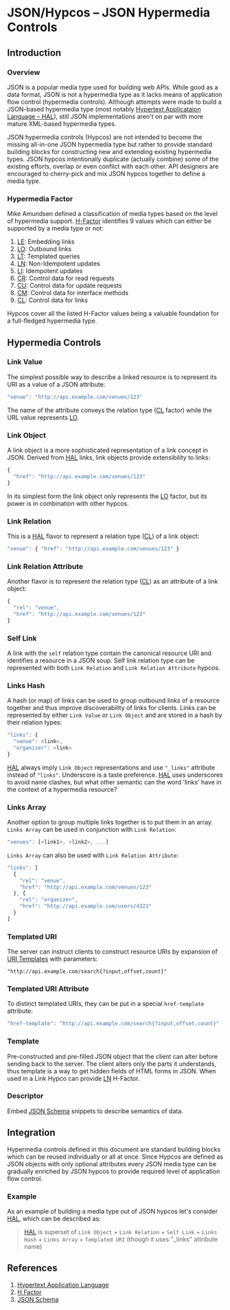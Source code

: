 # JSON/Hypcos – JSON Hypermedia Controls

## Introduction

### Overview

JSON is a popular media type used for building web APIs. While good as a data format, JSON is not a hypermedia type as it lacks means of application flow control (hypermedia controls). Although attempts were made to build a JSON-based hypermedia type (most notably [Hypertext Applicataion Language – HAL][hal]), still JSON implementations aren't on par with more mature XML-based hypermedia types.

JSON hypermedia controls (Hypcos) are not intended to become the missing all-in-one JSON hypermedia type but rather to provide standard building blocks for constructing new and extending existing hypermedia types. JSON hypcos intentionally duplicate (actually combine) some of the existing efforts, overlap or even conflict with each other. API designers are encouraged to cherry-pick and mix JSON hypcos together to define a media type.

### Hypermedia Factor

Mike Amundsen defined a classification of media types based on the level of hypermedia support. [H-Factor][hfactor] identifies 9 values which can either be supported by a media type or not:

1. [LE]: Embedding links
2. [LO]: Outbound links
3. [LT]: Templated queries
4. [LN]: Non-Idempotent updates
5. [LI]: Idempotent updates
6. [CR]: Control data for read requests
7. [CU]: Control data for update requests
8. [CM]: Control data for interface methods
9. [CL]: Control data for links

Hypcos cover all the listed H-Factor values being a valuable foundation for a full-fledged hypermedia type.

## Hypermedia Controls

### Link Value
The simplest possible way to describe a linked resource is to represent its URI as a value of a JSON attribute:

```javascript
"venue": "http://api.example.com/venues/123"
```

The name of the attribute conveys the relation type ([CL] factor) while the URL value represents [LO].

### Link Object
A link object is a more sophisticated representation of a link concept in JSON. Derived from [HAL] links, link objects provide extensibility to links:

```javascript
{
  "href": "http://api.example.com/venues/123"
}
```

In its simplest form the link object only represents the [LO] factor, but its power is in combination with other hypcos.

### Link Relation
This is a [HAL] flavor to represent a relation type ([CL]) of a link object:

```javascript
"venue": { "href": "http://api.example.com/venues/123" }
```

### Link Relation Attribute
Another flavor is to represent the relation type ([CL]) as an attribute of a link object:

```javascript
{
  "rel": "venue",
  "href": "http://api.example.com/venues/123"
}
```

### Self Link
A link with the `self` relation type contain the canonical resource URI and identifies a resource in a JSON soup. Self link relation type can be represented with both `Link Relation` and `Link Relation Attribute` hypcos.

### Links Hash
A hash (or map) of links can be used to group outbound links of a resource together and thus improve discoverability of links for clients. Links can be represented by either `Link Value` or `Link Object` and are stored in a hash by their relation types:

```javascript
"links": {
  "venue": <link>,
  "organizer": <link>
}
```

[HAL] always imply `Link Object` representations and use `"_links"` attribute instead of `"links"`. Underscore is a taste preference. [HAL] uses underscores to avoid name clashes, but what other semantic can the word 'links' have in the context of a hypermedia resource?

### Links Array
Another option to group multiple links together is to put them in an array. `Links Array` can be used in conjunction with `Link Relation`:

```javascript
"venues": [<link1>, <link2>, ...]
```

`Links Array` can also be used with `Link Relation Attribute`:

```javascript
"links": [
  {
    "rel": "venue",
    "href": "http://api.example.com/venues/123"
  }, {
    "rel": "organizer",
    "href": "http://api.example.com/users/4321"
  }
]
```

### Templated URI
The server can instruct clients to construct resource URIs by expansion of [URI Templates] with parameters:

```
"http://api.example.com/search{?input,offset,count}"
```

### Templated URI Attribute
To distinct templated URIs, they can be put in a special `href-template` attribute:

```javascript
"href-template": "http://api.example.com/search{?input,offset,count}"
```

### Template
Pre-constructed and pre-filled JSON object that the client can alter before sending back to the server. The client alters only the parts it understands, thus template is a way to get hidden fields of HTML forms in JSON. When used in a Link Hypco can provide [LN] H-Factor.

### Descriptor
Embed [JSON Schema][schema] snippets to describe semantics of data.


## Integration
Hypermedia controls defined in this document are standard building blocks which can be reused individually or all at once. Since Hypcos are defined as JSON objects with only optional attributes every JSON media type can be gradually enriched by JSON hypcos to provide required level of application flow control.

### Example
As an example of building a media type out of JSON hypcos let's consider [HAL], which can be described as:

> [HAL] is superset of `Link Object` + `Link Relation` + `Self Link` + `Links Hash` + `Links Array` + `Templated URI` (though it uses "_links" attribute name)

## References
1. [Hypertext Application Language][hal]
2. [H Factor][hfactor]
3. [JSON Schema][schema]

[hfactor]: http://amundsen.com/hypermedia/hfactor/
[LE]: http://amundsen.com/hypermedia/hfactor/#le
[LO]: http://amundsen.com/hypermedia/hfactor/#lo
[LT]: http://amundsen.com/hypermedia/hfactor/#lt
[LN]: http://amundsen.com/hypermedia/hfactor/#ln
[LI]: http://amundsen.com/hypermedia/hfactor/#li
[CR]: http://amundsen.com/hypermedia/hfactor/#cr
[CU]: http://amundsen.com/hypermedia/hfactor/#cu
[CM]: http://amundsen.com/hypermedia/hfactor/#cm
[CL]: http://amundsen.com/hypermedia/hfactor/#cl
[hal]: http://stateless.co/hal_specification.html
[URI Templates]: http://tools.ietf.org/html/rfc6570
[schema]: http://json-schema.org/